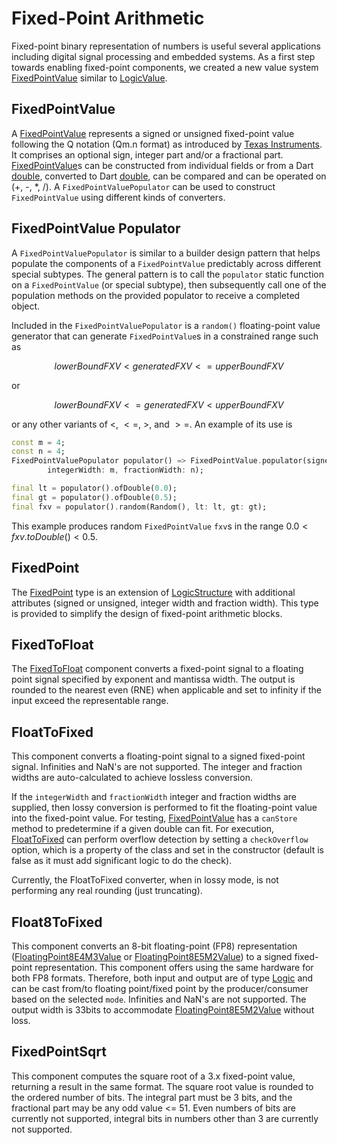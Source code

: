 # Fixed-Point Arithmetic

Fixed-point binary representation of numbers is useful several applications including digital signal processing and embedded systems. As a first step towards enabling fixed-point components, we created a new value system [FixedPointValue](https://intel.github.io/rohd-hcl/rohd_hcl/FixedPointValue-class.html) similar to [LogicValue](https://intel.github.io/rohd/rohd/LogicValue-class.html).

## FixedPointValue

A [FixedPointValue](https://intel.github.io/rohd-hcl/rohd_hcl/FixedPointValue-class.html) represents a signed or unsigned fixed-point value following the Q notation (Qm.n format) as introduced by [Texas Instruments](https://www.ti.com/lit/ug/spru565b/spru565b.pdf). It comprises an optional sign, integer part and/or a fractional part. [FixedPointValue](https://intel.github.io/rohd-hcl/rohd_hcl/FixedPointValue-class.html)s can be constructed from individual fields or from a Dart [double](https://api.dart.dev/stable/3.6.0/dart-core/double-class.html), converted to Dart [double](https://api.dart.dev/stable/3.6.0/dart-core/double-class.html), can be compared and can be operated on (+, -, *, /). A `FixedPointValuePopulator` can be used to construct `FixedPointValue` using different kinds of converters.

## FixedPointValue Populator

A `FixedPointValuePopulator` is similar to a builder design pattern that helps populate the components of a `FixedPointValue` predictably across different special subtypes. The general pattern is to call the `populator` static function on a `FixedPointValue` (or special subtype), then subsequently call one of the population methods on the provided populator to receive a completed object.

Included in the `FixedPointValuePopulator` is a `random()` floating-point value generator that can generate `FixedPointValue`s in a constrained range such as

$$lowerBoundFXV < generatedFXV <= upperBoundFXV$$

or

$$lowerBoundFXV <= generatedFXV < upperBoundFXV$$

or any other variants of $<$, $<=$, $>$, and $>=$. An example of its use is

```dart
const m = 4;
const n = 4;
FixedPointValuePopulator populator() => FixedPointValue.populator(signed: true,
        integerWidth: m, fractionWidth: n);

final lt = populator().ofDouble(0.0);
final gt = populator().ofDouble(0.5);
final fxv = populator().random(Random(), lt: lt, gt: gt);
```

This example produces random `FixedPointValue` `fxv`s in the range $0.0 < fxv.toDouble() < 0.5$.

## FixedPoint

The [FixedPoint](https://intel.github.io/rohd-hcl/rohd_hcl/FixedPoint-class.html) type is an extension of [LogicStructure](https://intel.github.io/rohd/rohd/LogicStructure-class.html) with additional attributes (signed or unsigned, integer width and fraction width). This type is provided to simplify the design of fixed-point arithmetic blocks.  

## FixedToFloat

The [FixedToFloat](https://intel.github.io/rohd-hcl/rohd_hcl/FixedToFloat-class.html) component converts a fixed-point signal to a floating point signal specified by exponent and mantissa width. The output is rounded to the nearest even (RNE) when applicable and set to infinity if the input exceed the representable range.

## FloatToFixed

This component converts a floating-point signal to a signed fixed-point signal. Infinities and NaN's are not supported. The integer and fraction widths are auto-calculated to achieve lossless conversion.

If the `integerWidth` and `fractionWidth` integer and fraction widths are supplied, then lossy conversion is performed to fit the floating-point value into the fixed-point value. For testing, [FixedPointValue](https://intel.github.io/rohd-hcl/rohd_hcl/FixedPointValue-class.html) has a `canStore` method to predetermine if a given double can fit.  For execution, [FloatToFixed](https://intel.github.io/rohd-hcl/rohd_hcl/FloatToFixed-class.html) can perform overflow detection by setting a `checkOverflow` option, which is a property of the class and set in the constructor (default is false as it must add significant logic to do the check).

Currently, the FloatToFixed converter, when in lossy mode, is not performing any real rounding (just truncating).

## Float8ToFixed

This component converts an 8-bit floating-point (FP8) representation ([FloatingPoint8E4M3Value](https://intel.github.io/rohd-hcl/rohd_hcl/FloatingPoint8E4M3Value-class.html) or [FloatingPoint8E5M2Value](https://intel.github.io/rohd-hcl/rohd_hcl/FloatingPoint8E5M2Value-class.html)) to a signed fixed-point representation. This component offers using the same hardware for both FP8 formats. Therefore, both input and output are of type [Logic](https://intel.github.io/rohd/rohd/Logic-class.html) and can be cast from/to floating point/fixed point by the producer/consumer based on the selected `mode`. Infinities and NaN's are not supported. The output width is 33bits to accommodate [FloatingPoint8E5M2Value](https://intel.github.io/rohd-hcl/rohd_hcl/FloatingPoint8E5M2Value-class.html) without loss.

## FixedPointSqrt

This component computes the square root of a 3.x fixed-point value, returning a result in the same format. The square root value is rounded to the ordered number of bits. The integral part must be 3 bits, and the fractional part may be any odd value <= 51. Even numbers of bits are currently not supported, integral bits in numbers other than 3 are currently not supported.
